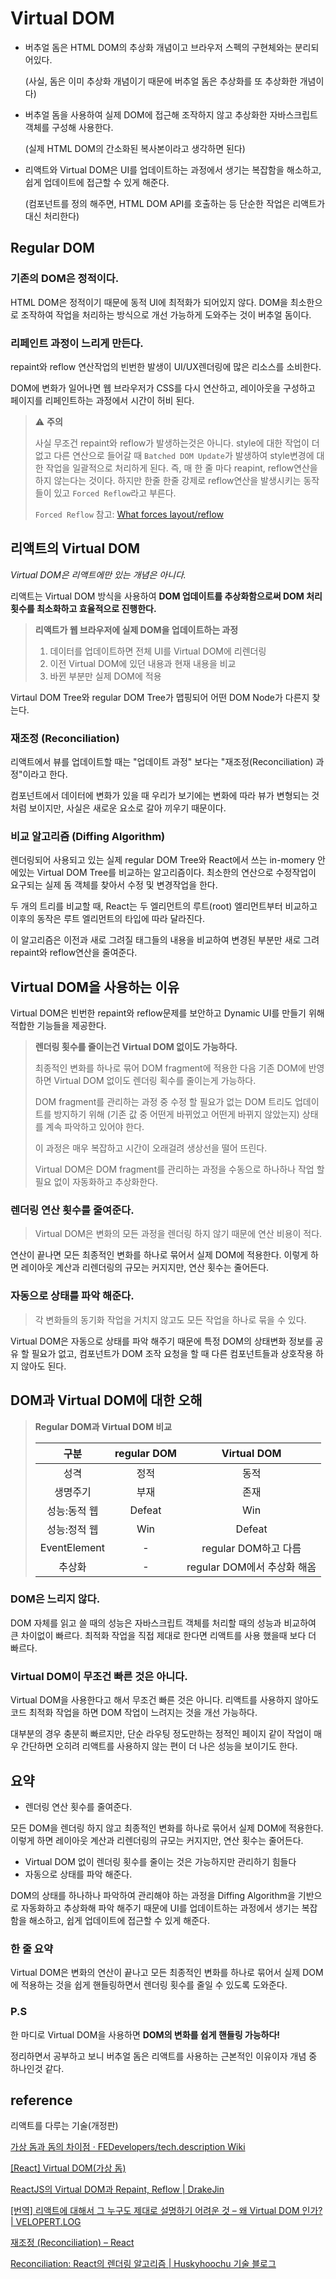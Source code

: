 # Virtual DOM

- 버추얼 돔은 HTML DOM의 추상화 개념이고 브라우저 스펙의 구현체와는 분리되어있다.

  (사실, 돔은 이미 추상화 개념이기 때문에 버추얼 돔은 추상화를 또 추상화한 개념이다)

- 버추얼 돔을 사용하여 실제 DOM에 접근해 조작하지 않고 추상화한 자바스크립트 객체를 구성해 사용한다.

  (실제 HTML DOM의 간소화된 복사본이라고 생각하면 된다)

- 리액트와 Virtual DOM은 UI를 업데이트하는 과정에서 생기는 복잡함을 해소하고, 쉽게 업데이트에 접근할 수 있게 해준다.

  (컴포넌트를 정의 해주면, HTML DOM API를 호출하는 등 단순한 작업은 리액트가 대신 처리한다)





## Regular DOM

### 기존의 DOM은 정적이다.

HTML DOM은 정적이기 때문에 동적 UI에 최적화가 되어있지 않다. DOM을 최소한으로 조작하여 작업을 처리하는 방식으로 개선 가능하게 도와주는 것이 버추얼 돔이다.



### 리페인트 과정이 느리게 만든다.

repaint와 reflow 연산작업의 빈번한 발생이 UI/UX렌더링에 많은 리소스를 소비한다.

DOM에 변화가 일어나면 웹 브라우저가 CSS를 다시 연산하고, 레이아웃을 구성하고 페이지를 리페인트하는 과정에서 시간이 허비 된다. 

> ⚠️ **주의** 
>
> 사실 무조건 repaint와 reflow가 발생하는것은 아니다. style에 대한 작업이 더 없고 다른 연산으로 들어갈 때 `Batched DOM Update`가 발생하여 style변경에 대한 작업을 일괄적으로 처리하게 된다. 즉, 매 한 줄 마다 reapint, reflow연산을 하지 않는다는 것이다. 하지만 한줄 한줄 강제로 reflow연산을 발생시키는 동작들이 있고 `Forced Reflow`라고 부른다.
>
> `Forced Reflow` 참고: [What forces layout/reflow](https://gist.github.com/paulirish/5d52fb081b3570c81e3a)





## 리액트의 Virtual DOM

*Virtual DOM은 리액트에만 있는 개념은 아니다.*

리액트는 Virtual DOM 방식을 사용하여 **DOM 업데이트를 추상화함으로써 DOM 처리 횟수를 최소화하고 효율적으로 진행한다.**

> **리액트가 웹 브라우저에 실제 DOM을 업데이트하는 과정**
>
> 1. 데이터를 업데이트하면 전체 UI를 Virtual DOM에 리렌더링
> 2. 이전 Virtual DOM에 있던 내용과 현재 내용을 비교
> 3. 바뀐 부분만 실제 DOM에 적용

Virtaul DOM Tree와 regular DOM Tree가 맵핑되어 어떤 DOM Node가 다른지 찾는다.



### 재조정 (Reconciliation)

리액트에서 뷰를 업데이트할 때는 "업데이트 과정" 보다는 "재조정(Reconciliation) 과정"이라고 한다.

컴포넌트에서 데이터에 변화가 있을 때 우리가 보기에는 변화에 따라 뷰가 변형되는 것처럼 보이지만, 사실은 새로운 요소로 갈아 끼우기 때문이다.



### 비교 알고리즘 (Diffing Algorithm)

렌더링되어 사용되고 있는 실제 regular DOM Tree와 React에서 쓰는 in-momery 안에있는 Virtual DOM Tree를 비교하는 알고리즘이다. 최소한의 연산으로 수정작업이 요구되는 실제 돔 객체를 찾아서 수정 및 변경작업을 한다.

두 개의 트리를 비교할 때, React는 두 엘리먼트의 루트(root) 엘리먼트부터 비교하고 이후의 동작은 루트 엘리먼트의 타입에 따라 달라진다.

이 알고리즘은 이전과 새로 그려질 태그들의 내용을 비교하여 변경된 부분만 새로 그려 repaint와 reflow연산을 줄여준다.





## Virtual DOM을 사용하는 이유

Virtual DOM은 빈번한 repaint와 reflow문제를 보안하고 Dynamic UI를 만들기 위해 적합한 기능들을 제공한다. 

> **렌더링 횟수를 줄이는건 Virtual DOM 없이도 가능하다.**
>
> 최종적인 변화를 하나로 묶어 DOM fragment에 적용한 다음 기존 DOM에 반영하면 Virtual DOM 없이도 렌더링 획수를 줄이는게 가능하다.
>
> DOM fragment를 관리하는 과정 중 수정 할 필요가 없는 DOM 트리도 업데이트를 방지하기 위해 (기존 값 중 어떤게 바뀌었고 어떤게 바뀌지 않았는지) 상태를 계속 파악하고 있어야 한다. 
>
> 이 과정은 매우 복잡하고 시간이 오래걸려 생상선을 떨어 뜨린다.
>
> Virtual DOM은 DOM fragment를 관리하는 과정을 수동으로 하나하나 작업 할 필요 없이 자동화하고 추상화한다.



### 렌더링 연산 횟수를 줄여준다.

> Virtual DOM은 변화의 모든 과정을 렌더링 하지 않기 때문에 연산 비용이 적다.

연산이 끝나면 모든 최종적인 변화를 하나로 묶어서 실제 DOM에 적용한다. 이렇게 하면 레이아웃 계산과 리렌더링의 규모는 커지지만, 연산 횟수는 줄어든다.



### 자동으로 상태를 파악 해준다.

> 각 변화들의 동기화 작업을 거치지 않고도 모든 작업을 하나로 묶을 수 있다.

Virtual DOM은 자동으로 상태를 파악 해주기 때문에 특정 DOM의 상태변화 정보를 공유 할 필요가 없고, 컴포넌트가 DOM 조작 요청을 할 때 다른 컴포넌트들과 상호작용 하지 않아도 된다.





## DOM과 Virtual DOM에 대한 오해

> **Regular DOM과 Virtual DOM 비교**
>
> |     구분     | regular DOM |         Virtual DOM         |
> | :----------: | :---------: | :-------------------------: |
> |     성격     |    정적     |            동적             |
> |   생명주기   |    부재     |            존재             |
> | 성능:동적 웹 |   Defeat    |             Win             |
> | 성능:정적 웹 |     Win     |           Defeat            |
> | EventElement |      -      |    regular DOM하고 다름     |
> |    추상화    |      -      | regular DOM에서 추상화 해옴 |



### DOM은 느리지 않다.

DOM 자체를 읽고 쓸 때의 성능은 자바스크립트 객체를 처리할 때의 성능과 비교하여 큰 차이없이 빠르다. 최적화 작업을 직접 제대로 한다면 리액트를 사용 했을때 보다 더 빠르다.



### Virtual DOM이 무조건 빠른 것은 아니다.

Virtual DOM을 사용한다고 해서 무조건 빠른 것은 아니다. 리액트를 사용하지 않아도 코드 최적화 작업을 하면 DOM 작업이 느려지는 것을 개선 가능하다.

대부분의 경우 충분히 빠르지만, 단순 라우팅 정도만하는 정적인 페이지 같이 작업이 매우 간단하면 오히려 리액트를 사용하지 않는 편이 더 나은 성능을 보이기도 한다.





## 요약

- 렌더링 연산 횟수를 줄여준다.

모든 DOM을 렌더링 하지 않고 최종적인 변화를 하나로 묶어서 실제 DOM에 적용한다. 이렇게 하면 레이아웃 계산과 리렌더링의 규모는 커지지만, 연산 횟수는 줄어든다.

- Virtual DOM 없이 렌더링 횟수를 줄이는 것은 가능하지만 관리하기 힘들다
- 자동으로 상태를 파악 해준다.

DOM의 상태를 하나하나 파악하여 관리해야 하는 과정을 Diffing Algorithm을 기반으로 자동화하고 추상화해 파악 해주기 때문에 UI를 업데이트하는 과정에서 생기는 복잡함을 해소하고, 쉽게 업데이트에 접근할 수 있게 해준다.



### 한 줄 요약

Virtual DOM은 변화의 연산이 끝나고 모든 최종적인 변화를 하나로 묶어서 실제 DOM에 적용하는 것을 쉽게 핸들링하면서 렌더링 횟수를 줄일 수 있도록 도와준다.



### P.S

한 마디로 Virtual DOM을 사용하면 **DOM의 변화를 쉽게 핸들링 가능하다!**

정리하면서 공부하고 보니 버추얼 돔은 리액트를 사용하는 근본적인 이유이자 개념 중 하나인것 같다.





## reference

리액트를 다루는 기술(개정판)

[가상 돔과 돔의 차이점 · FEDevelopers/tech.description Wiki](https://github.com/FEDevelopers/tech.description/wiki/가상-돔과-돔의-차이점)

[[React] Virtual DOM(가상 돔)](https://pgg-dev.tistory.com/14)

[ReactJS의 Virtual DOM과 Repaint, Reflow | DrakeJin](http://blog.drakejin.me/React-VirtualDOM-And-Repaint-Reflow/)

[[번역] 리액트에 대해서 그 누구도 제대로 설명하기 어려운 것 – 왜 Virtual DOM 인가? | VELOPERT.LOG](https://velopert.com/3236)

[재조정 (Reconciliation) – React](https://ko.reactjs.org/docs/reconciliation.html)

[Reconciliation: React의 렌더링 알고리즘 | Huskyhoochu 기술 블로그](https://www.huskyhoochu.com/virtual-dom/)

